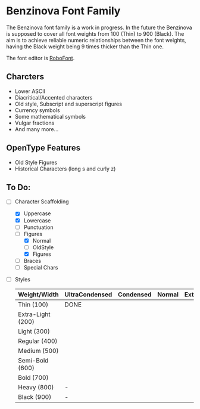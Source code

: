 Benzinova Font Family
=====================

The Benzinova font family is a work in progress.
In the future the Benzinova is supposed to cover all font weights from 
100 (Thin) to 900 (Black). The aim is to achieve reliable numeric relationships between 
the font weights, having the Black weight being 9 times thicker than the Thin one.

The font editor is [RoboFont](http://robofont.com/). 

Charcters
---------
- Lower ASCII
- Diacritical/Accented characters
- Old style, Subscript and superscript figures
- Currency symbols
- Some mathematical symbols
- Vulgar fractions
- And many more...

OpenType Features
-----------------
- Old Style Figures
- Historical Characters (long s and curly z)


To Do:
------
- [ ] Character Scaffolding
	- [x] Uppercase
	- [x] Lowercase
	- [ ] Punctuation
	- [ ] Figures
		- [x] Normal
		- [ ] OldStyle
		- [x] Figures
	- [ ] Braces
	- [ ] Special Chars

- [ ] Styles

    | Weight/Width       | UltraCondensed | Condensed | Normal | Extended |
    |--------------------|----------------|-----------|--------|----------|
    | Thin (100)         | DONE           |           |        |          |
    | Extra-Light (200)  |                |           |        |          |
    | Light (300)        |                |           |        |          |
    | Regular (400)      |                |           |        |          |
    | Medium (500)       |                |           |        |          |
    | Semi-Bold (600)    |                |           |        |          |
    | Bold (700)         |                |           |        |          |
    | Heavy (800)        | -              |           |        |          |
    | Black (900)        | -              |           |        |          |

